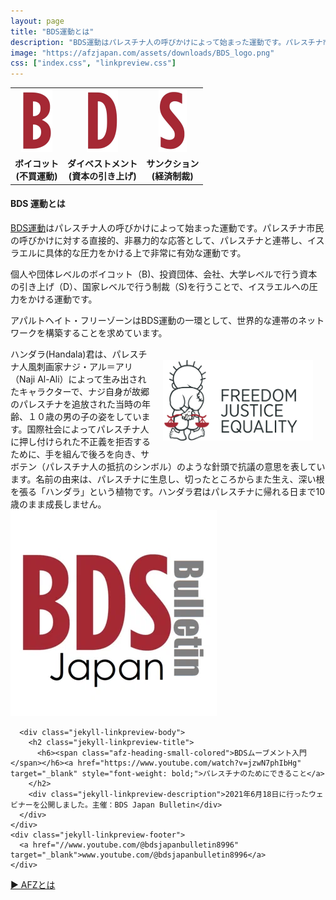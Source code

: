 ```yaml
---
layout: page
title: "BDS運動とは"
description: "BDS運動はパレスチナ人の呼びかけによって始まった運動です。パレスチナ市民の呼びかけに対する直接的、非暴力的な応答として、パレスチナと連帯し、イスラエルに具体的な圧力をかける上で非常に有効な運動です。個人や団体レベルのボイコット（B)、投資団体、会社、大学レベルで行う資本の引き上げ（D）、国家レベルで行う制裁（S)を行うことで、イスラエルへの圧力をかける運動です。"
image: "https://afzjapan.com/assets/downloads/BDS_logo.png"
css: ["index.css", "linkpreview.css"]
---
```


<table style="table-layout: fixed; background-image: url('{{site.baseurl}}/assets/img/top_bds.png'); width: 100%; max-width: 640px;">
  <tr >
    <td class="bds-top"><div style="text-align: center"><img src="/assets/img/b.png" height="100px" /></div></td>
    <td class="bds-top"><div style="text-align: center"><img src="/assets/img/d.png" height="100px" /></div></td>
    <td class="bds-top"><div style="text-align: center"><img src="/assets/img/s.png" height="100px" /></div></td>
  </tr>
  <tr>
    <td class="bds-bottom"><div style="font-weight: 700; text-align: center;">ボイコット<br />(不買運動)</div></td>
    <td class="bds-bottom"><div style="font-weight: 700; text-align: center">ダイベストメント<br />(資本の引き上げ)</div></td>
    <td class="bds-bottom"><div style="font-weight: 700; text-align: center">サンクション<br />(経済制裁)</div></td>
  </tr>
</table>

<div class="page">

<p>

<div id="page-info">
  <h4><span class="afz-heading-colored">BDS 運動とは</span></h4>
</div>

<a href="https://bdsmovement.net" target="_blank">BDS運動</a>はパレスチナ人の呼びかけによって始まった運動です。パレスチナ市民の呼びかけに対する直接的、非暴力的な応答として、パレスチナと連帯し、イスラエルに具体的な圧力をかける上で非常に有効な運動です。</p>

<p>個人や団体レベルのボイコット（B)、投資団体、会社、大学レベルで行う資本の引き上げ（D）、国家レベルで行う制裁（S)を行うことで、イスラエルへの圧力をかける運動です。</p>

<p>アパルトヘイト・フリーゾーンはBDS運動の一環として、世界的な連帯のネットワークを構築することを求めています。</p>

<img src="/assets/img/handala.png" style="float:right; width: 240px; margin: 20px" />

<div class="jekyll-linkpreview-wrapper">
  <div class="jekyll-linkpreview-wrapper-inner">
    <div class="jekyll-linkpreview-description">
ハンダラ(Handala)君は、パレスチナ人風刺画家ナジ・アル＝アリ（Naji Al-Ali）によって生み出されたキャラクターで、ナジ自身が故郷のパレスチナを追放された当時の年齢、１０歳の男の子の姿をしています。国際社会によってパレスチナ人に押し付けられた不正義を拒否するために、手を組んで後ろを向き、サボテン（パレスチナ人の抵抗のシンボル）のような針頭で抗議の意思を表しています。名前の由来は、パレスチナに生息し、切ったところからまた生え、深い根を張る「ハンダラ」という植物です。ハンダラ君はパレスチナに帰れる日まで10歳のまま成長しません。
    </div>
  </div>
</div>

<div class="jekyll-linkpreview-wrapper">
  <div class="jekyll-linkpreview-wrapper-inner">
    <div class="jekyll-linkpreview-content">
      <div class="jekyll-linkpreview-image">
        <a href="https://www.youtube.com/watch?v=jzwN7phIbHg" target="_blank">
          <img src="/assets/img/BDSIntro.webp" />
        </a>
      </div>

      <div class="jekyll-linkpreview-body">
        <h2 class="jekyll-linkpreview-title">
          <h6><span class="afz-heading-small-colored">BDSムーブメント入門</span></h6><a href="https://www.youtube.com/watch?v=jzwN7phIbHg" target="_blank" style="font-weight: bold;">パレスチナのためにできること</a>
        </h2>
        <div class="jekyll-linkpreview-description">2021年6月18日に行ったウェビナーを公開しました。主催：BDS Japan Bulletin</div>
      </div>
    </div>
    <div class="jekyll-linkpreview-footer">
      <a href="//www.youtube.com/@bdsjapanbulletin8996" target="_blank">www.youtube.com/@bdsjapanbulletin8996</a>
    </div>
  </div>
</div>

<a href="/what-is-afz">▶︎ AFZとは</a>
<br/>
<br/>
</div>
